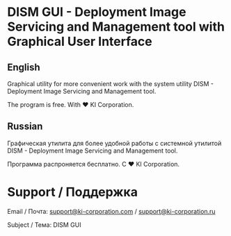 # DISM GUI - Deployment Image Servicing and Management tool with Graphical User Interface
English
-
Graphical utility for more convenient work with the system utility DISM - Deployment Image Servicing and Management tool.

The program is free.
With ♥ KI Corporation.

Russian
-
Графическая утилита для более удобной работы с системной утилитой DISM - Deployment Image Servicing and Management tool.

Программа распроняется бесплатно.
С ♥ KI Corporation.

# Support / Поддержка
Email / Почта: support@ki-corporation.com / support@ki-corporation.ru

Subject / Тема: DISM GUI
